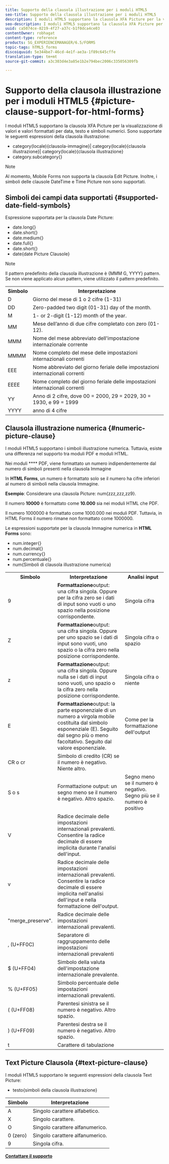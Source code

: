 ```yaml
---
title: Supporto della clausola illustrazione per i moduli HTML5
seo-title: Supporto della clausola illustrazione per i moduli HTML5
description: I moduli HTML5 supportano la clausola XFA Picture per la visualizzazione di valori e valori formattati per data, testo e simboli numerici.
seo-description: I moduli HTML5 supportano la clausola XFA Picture per la visualizzazione di valori e valori formattati per data, testo e simboli numerici.
uuid: ca5074ce-8219-4f27-a37c-b1f0dca4ce03
contentOwner: robhagat
content-type: reference
products: SG_EXPERIENCEMANAGER/6.5/FORMS
topic-tags: hTML5_forms
discoiquuid: 5e344be7-46cd-4e1f-ae3a-1f89c645cffe
translation-type: tm+mt
source-git-commit: a3c303d4e3a85e1b2e794bec2006c335056309fb

---
```



# Supporto della clausola illustrazione per i moduli HTML5 {#picture-clause-support-for-html-forms}

I moduli HTML5 supportano la clausola XFA Picture per la visualizzazione di valori e valori formattati per data, testo e simboli numerici. Sono supportate le seguenti espressioni della clausola illustrazione:

* category(locale){clausola-immagine}| category(locale){clausola illustrazione}| category(locale){clausola illustrazione}
* category.subcategory{}

>[!NOTE]
>
>Al momento, Mobile Forms non supporta la clausola Edit Picture. Inoltre, i simboli delle clausole DateTime e Time Picture non sono supportati.

## Simboli dei campi data supportati {#supported-date-field-symbols}

Espressione supportata per la clausola Date Picture:

* date.long{}
* date.short{}
* date.medium{}
* date.full{}
* date.short{}
* date{date Picture Clausole}

>[!NOTE]
>
>Il pattern predefinito della clausola illustrazione è {MMM G, YYYY} pattern. Se non viene applicato alcun pattern, viene utilizzato il pattern predefinito.

<table>
 <tbody>
  <tr>
   <th><strong>Simbolo</strong></th>
   <th>Interpretazione</th>
  </tr>
  <tr>
   <td>D</td>
   <td>Giorno del mese di 1 o 2 cifre (1-31)</td>
  </tr>
  <tr>
   <td>DD</td>
   <td>Zero-padded two digit (01-31) day of the month.<br /> </td>
  </tr>
  <tr>
   <td>M</td>
   <td>1- or 2-digit (1-12) month of the year.<br /> </td>
  </tr>
  <tr>
   <td>MM</td>
   <td>Mese dell’anno di due cifre completato con zero (01-12).<br /> </td>
  </tr>
  <tr>
   <td>MMM</td>
   <td>Nome del mese abbreviato dell'impostazione internazionale corrente<br /> </td>
  </tr>
  <tr>
   <td>MMMM</td>
   <td>Nome completo del mese delle impostazioni internazionali correnti<br /> </td>
  </tr>
  <tr>
   <td>EEE</td>
   <td>Nome abbreviato del giorno feriale delle impostazioni internazionali correnti<br /> </td>
  </tr>
  <tr>
   <td>EEEE</td>
   <td>Nome completo del giorno feriale delle impostazioni internazionali correnti<br /> </td>
  </tr>
  <tr>
   <td>YY</td>
   <td>Anno di 2 cifre, dove 00 = 2000, 29 = 2029, 30 = 1930, e 99 = 1999<br /> </td>
  </tr>
  <tr>
   <td>YYYY</td>
   <td>anno di 4 cifre<br /> </td>
  </tr>
 </tbody>
</table>

## Clausola illustrazione numerica {#numeric-picture-clause}

I moduli HTML5 supportano i simboli illustrazione numerica. Tuttavia, esiste una differenza nel supporto tra moduli PDF e moduli HTML.

Nei moduli **** PDF, viene formattato un numero indipendentemente dal numero di simboli presenti nella clausola Immagine

In **HTML Forms**, un numero è formattato solo se il numero ha cifre inferiori al numero di simboli nella clausola Immagine.

**Esempio**: Considerare una clausola Picture: num{zzz,zzz,zz9}.

Il numero **10000** è formattato come **10.000** sia nei moduli HTML che PDF.

Il numero 1000000 è formattato come 1000.000 nei moduli PDF. Tuttavia, in HTML Forms il numero rimane non formattato come 1000000.

Le espressioni supportate per la clausola Immagine numerica in **HTML Forms** sono:

* num.integer{}
* num.decimal{}
* num.currency{}
* num.percentuale{}
* num{Simboli di clausola illustrazione numerica}

<table>
 <tbody>
  <tr>
   <th><strong>Simbolo</strong></th>
   <th><strong>Interpretazione</strong></th>
   <th>Analisi input</th>
  </tr>
  <tr>
   <td>9</td>
   <td><strong>Formattazione</strong>output: una cifra singola. Oppure per la cifra zero se i dati di input sono vuoti o uno spazio nella posizione corrispondente.<br /> </td>
   <td>Singola cifra</td>
  </tr>
  <tr>
   <td>Z</td>
   <td><strong>Formattazione</strong>output: una cifra singola. Oppure per uno spazio se i dati di input sono vuoti, uno spazio o la cifra zero nella posizione corrispondente.<br /> </td>
   <td>Singola cifra o spazio</td>
  </tr>
  <tr>
   <td>z</td>
   <td><strong>Formattazione</strong>output: una cifra singola. Oppure nulla se i dati di input sono vuoti, uno spazio o la cifra zero nella posizione corrispondente.<br /> </td>
   <td>Singola cifra o niente</td>
  </tr>
  <tr>
   <td>E</td>
   <td><strong>Formattazione</strong>output: la parte esponenziale di un numero a virgola mobile costituita dal simbolo esponenziale (E). Seguito dal segno più o meno facoltativo. Seguito dal valore esponenziale.<br /> </td>
   <td>Come per la formattazione dell'output</td>
  </tr>
  <tr>
   <td>CR o cr<br /> </td>
   <td>Simbolo di credito (CR) se il numero è negativo. Niente altro.</td>
   <td><br type="_moz" /> </td>
  </tr>
  <tr>
   <td>S o s<br /> </td>
   <td>Formattazione output: un segno meno se il numero è negativo. Altro spazio.<br /> </td>
   <td>Segno meno se il numero è negativo. Segno più se il numero è positivo</td>
  </tr>
  <tr>
   <td>V</td>
   <td>Radice decimale delle impostazioni internazionali prevalenti. Consentire la radice decimale di essere implicita durante l'analisi dell'input.</td>
   <td><br type="_moz" /> </td>
  </tr>
  <tr>
   <td>v</td>
   <td>Radice decimale delle impostazioni internazionali prevalenti. Consentire la radice decimale di essere implicita nell'analisi dell'input e nella formattazione dell'output.</td>
   <td><br type="_moz" /> </td>
  </tr>
  <tr>
   <td> "merge_preserve".</td>
   <td>Radice decimale delle impostazioni internazionali prevalenti.</td>
   <td><br type="_moz" /> </td>
  </tr>
  <tr>
   <td>, (U+FF0C)</td>
   <td>Separatore di raggruppamento delle impostazioni internazionali prevalenti</td>
   <td><br type="_moz" /> </td>
  </tr>
  <tr>
   <td>$ (U+FF04)</td>
   <td>Simbolo della valuta dell'impostazione internazionale prevalente.</td>
   <td><br type="_moz" /> </td>
  </tr>
  <tr>
   <td>% (U+FF05)</td>
   <td>Simbolo percentuale delle impostazioni internazionali prevalenti.</td>
   <td><br type="_moz" /> </td>
  </tr>
  <tr>
   <td>( (U+FF08)</td>
   <td>Parentesi sinistra se il numero è negativo. Altro spazio.</td>
   <td><br type="_moz" /> </td>
  </tr>
  <tr>
   <td>) (U+FF09)</td>
   <td>Parentesi destra se il numero è negativo. Altro spazio.</td>
   <td><br type="_moz" /> </td>
  </tr>
  <tr>
   <td>t</td>
   <td>Carattere di tabulazione</td>
   <td><br type="_moz" /> </td>
  </tr>
 </tbody>
</table>

## Text Picture Clausola {#text-picture-clause}

I moduli HTML5 supportano le seguenti espressioni della clausola Text Picture:

* testo{simboli della clausola illustrazione}

| **Simbolo** | **Interpretazione** |
|---|---|
| A | Singolo carattere alfabetico. |
| X | Singolo carattere. |
| O | Singolo carattere alfanumerico. |
| 0 (zero) | Singolo carattere alfanumerico. |
| 9 | Singola cifra. |

**[Contattare il supporto](https://www.adobe.com/account/sign-in.supportportal.html)**
